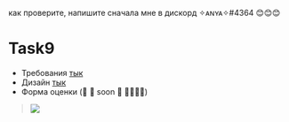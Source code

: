 как проверите, напишите сначала мне в дискорд ✧ᴀɴʏᴀ✧#4364 😊😊😊


# Task9

- Требования [тык](https://uvolchyk.notion.site/Task-9-ed2352ccc9d741ec81a13a3a1dfd2525)
- Дизайн [тык](https://www.figma.com/file/S0ZWcJ3Vgep5k537RscK3W/Task-9?node-id=0%3A1)
- Форма оценки (👷 🚧 soon 🚧 👷‍♀️👷‍♀️)


> ![](https://media.giphy.com/media/KziKCpvrGngHbYjaUF/giphy.gif)
